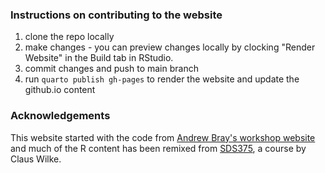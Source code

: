 ### Instructions on contributing to the website

1. clone the repo locally
2. make changes - you can preview changes locally by clocking "Render Website" in the Build tab in RStudio.
3. commit changes and push to main branch
4. run `quarto publish gh-pages` to render the website and update the github.io content

### Acknowledgements
This website started with the code from [Andrew Bray's workshop website](https://github.com/posit-conf-2023/quarto-r) and much of the R content has been remixed from [SDS375](https://github.com/wilkelab/SDS375), a course by Claus Wilke.